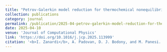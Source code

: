 ```yaml
---
title: "Petrov-Galerkin model reduction for thermochemical nonequilibrium gas mixtures"
collection: publications
category: journal
permalink: /publication/2025-04-petrov-galerkin-model-reduction-for-thermochemical-nonequilibrium-gas-mixtures
date: 2025-04-10
venue: 'Journal of Computational Physics'
link: 'https://doi.org/10.1016/j.jcp.2025.113999'
citation: '<b>I. Zanardi</b>, A. Padovan, D. J. Bodony, and M. Panesi. &quot;Petrov‑Galerkin model reduction for thermochemical nonequilibrium gas mixtures&quot;. In: <i>Journal of Computational Physics</i> 533 (Apr. 2025), DOI: 10.1016/j.jcp.2025.113999.'
---
```

